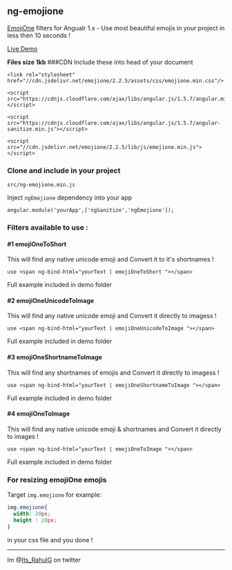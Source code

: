 ## ng-emojione
[EmojiOne](http://emojione.com/) filters for Angualr 1.x - Use most beautiful emojis in your project in less then 10 seconds !

[Live Demo](http://ng-emojione.esy.es/)

**Files size 1kb**
###CDN
Include these into head of your document

```
<link rel="stylesheet" href="//cdn.jsdelivr.net/emojione/2.2.5/assets/css/emojione.min.css"/>

<script src="https://cdnjs.cloudflare.com/ajax/libs/angular.js/1.5.7/angular.min.js"></script>

<script src="https://cdnjs.cloudflare.com/ajax/libs/angular.js/1.5.7/angular-sanitize.min.js"></script>

<script src="//cdn.jsdelivr.net/emojione/2.2.5/lib/js/emojione.min.js"></script>
```


### Clone and include in your project 

``` src/ng-emojione.min.js ```

Inject ```ngEmojione``` dependency into your app

``` angular.module('yourApp',['ngSanitize','ngEmojione']); ```

### Filters available to use :

#### #1 emojiOneToShort

This will find any native unicode emoji and Convert it to it's shortnames !

```
use <span ng-bind-html="yourText | emojiOneToShort "></span>
```
Full example included in demo folder


#### #2 emojiOneUnicodeToImage

This will find any native unicode emoji and Convert it directly to imagess !

```
use <span ng-bind-html="yourText | emojiOneUnicodeToImage "></span>
```
Full example included in demo folder


#### #3 emojiOneShortnameToImage

This will find any shortnames of emojis and Convert it directly to imagess !

```
use <span ng-bind-html="yourText | emojiOneShortnameToImage "></span>
```
Full example included in demo folder


#### #4 emojiOneToImage

This will find any native unicode emoji & shortnames and Convert it directly to images !

```
use <span ng-bind-html="yourText | emojiOneToImage "></span>
```
Full example included in demo folder

### For resizing emojiOne emojis

Target ```img.emojione``` for example: 
```css
img.emojione{
  width: 20px;
  height : 20px;
}
```
in your css file and you done !

-----------------------------------------------------
Im  @[Its_RahulG](https://twitter.com/Its_RahulG) on twitter
